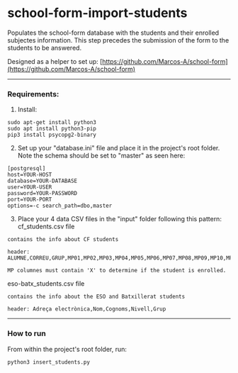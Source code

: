 # school-form-import-students
Populates the school-form database with the students and their enrolled subjectes information. This step precedes the submission of the form to the students to be answered.

Designed as a helper to set up: [https://github.com/Marcos-A/school-form](https://github.com/Marcos-A/school-form)

---

### Requirements:
1. Install:

```
sudo apt-get install python3	
sudo apt install python3-pip
pip3 install psycopg2-binary
```

2. Set up your "database.ini" file and place it in the project's root folder. Note the schema should be set to "master" as seen here:

```
[postgresql]
host=YOUR-HOST
database=YOUR-DATABASE
user=YOUR-USER
password=YOUR-PASSWORD
port=YOUR-PORT
options=-c search_path=dbo,master
```

3. Place your 4 data CSV files in the "input" folder following this pattern:
cf_students.csv file

```
contains the info about CF students

header: ALUMNE,CORREU,GRUP,MP01,MP02,MP03,MP04,MP05,MP06,MP07,MP08,MP09,MP10,MP11,MP12,MP13,MP14,MP15

MP columnes must contain 'X' to determine if the student is enrolled.
```

eso-batx_students.csv file

```
contains the info about the ESO and Batxillerat students

header: Adreça electrònica,Nom,Cognoms,Nivell,Grup
```

---

### How to run
From within the project's root folder, run:

`python3 insert_students.py`
